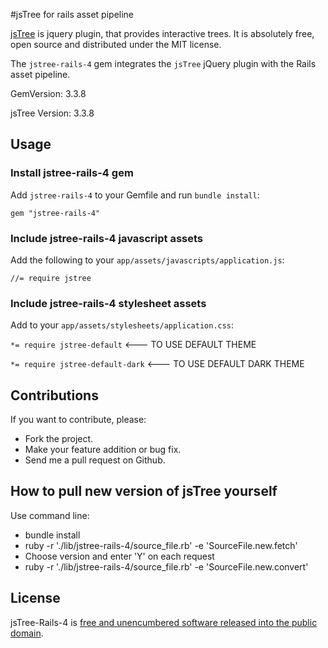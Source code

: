 #jsTree for rails asset pipeline

[jsTree](https://github.com/vakata/jstree) is jquery plugin, that provides interactive trees. It is absolutely free, open source and distributed under the MIT license.

The `jstree-rails-4` gem integrates the `jsTree` jQuery plugin with the Rails asset pipeline.

GemVersion: 3.3.8

jsTree Version: 3.3.8

## Usage

### Install jstree-rails-4 gem

Add `jstree-rails-4` to your Gemfile and run `bundle install`:

  `gem "jstree-rails-4"`

### Include jstree-rails-4 javascript assets

Add the following to your `app/assets/javascripts/application.js`:

  `//= require jstree`

### Include jstree-rails-4 stylesheet assets

Add to your `app/assets/stylesheets/application.css`:

  `*= require jstree-default`  <--- TO USE DEFAULT THEME

  `*= require jstree-default-dark`  <--- TO USE DEFAULT DARK THEME

## Contributions

If you want to contribute, please:

  * Fork the project.
  * Make your feature addition or bug fix.
  * Send me a pull request on Github.

## How to pull new version of jsTree yourself

Use command line:

  * bundle install
  * ruby -r './lib/jstree-rails-4/source_file.rb' -e 'SourceFile.new.fetch'
  * Choose version and enter 'Y' on each request
  * ruby -r './lib/jstree-rails-4/source_file.rb' -e 'SourceFile.new.convert'

## License

jsTree-Rails-4 is [free and unencumbered software released into the public domain](http://unlicense.org).
